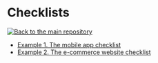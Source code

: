 # Checklists

[![Back to the main repository](https://img.shields.io/badge/-⇚_Back_to_the_main_repository-293A5B?style=flat-square)](https://github.com/lawalina/lawalina)

- [Example 1. The mobile app checklist](https://docs.google.com/spreadsheets/d/1DHg8DNImHhmFNLLtc0XK-4dLfqv6XNT_1b_7NZg1Ako/edit?usp=sharing)
- [Example 2. The e-commerce website checklist](https://docs.google.com/spreadsheets/d/1irYW-Oo4k33EkPk_U1if9_BPA8-ZoKdvFnMnWd28D2Q/edit?usp=sharing)